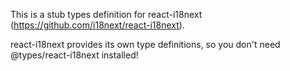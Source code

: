 This is a stub types definition for react-i18next (https://github.com/i18next/react-i18next).

react-i18next provides its own type definitions, so you don't need @types/react-i18next installed!